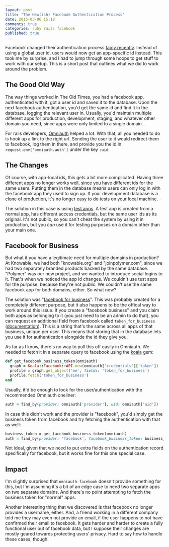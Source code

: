 ```yaml
---
layout: post
title: "The New(ish) Facebook Authentication Process"
date: 2015-03-06 15:18
comments: true
categories: ruby rails facebook
published: true
---
```


Facebook changed their authentication process [fairly recently](https://developers.facebook.com/docs/apps/upgrading#upgrading_v2_0_user_ids). Instead of using a global user id, users would now get an app-specific id instead. This took me by surprise, and I had to jump through some hoops to get stuff to work with our setup. This is a short post that outlines what we did to work around the problem.

<!-- more -->

## The Good Old Way

The way things worked in The Old Times, you had a facebook app, authenticated with it, got a user id and saved it to the database. Upon the next facebook authentication, you'd get the same id and find it in the database, logging the relevant user in. Usually, you'd maintain multiple different apps for production, development, staging, and whatever other domain you need, since apps were only limited to a single domain.

For rails developers, [Omniauth](https://github.com/mkdynamic/omniauth-facebook) helped a lot. With that, all you needed to do is hook up a link to the right url. Sending the user to it would redirect them to facebook, log them in there, and provide you the id in `request.env['omniauth.auth']` under the key `:uid`.

## The Changes

Of course, with app-local ids, this gets a bit more complicated. Having three different apps no longer works well, since you have different ids for the same users. Putting them in the database means users can only log in with the facebook app they used to sign up. If your development database is a clone of production, it's no longer easy to do tests on your local machine.

The solution in this case is using [test apps](https://developers.facebook.com/docs/apps/test-apps). A test app is created from a normal app, has different access credentials, but the same user ids as its original. It's not public, so you can't cheat the system by using it in production, but you *can* use it for testing purposes on a domain other than your main one.

## Facebook for Business

But what if you have a legitimate need for multiple domains in production? At Knowable, we had both "knowable.org" and "joinpolymer.com", since we had two separately branded products backed by the same database. "Polymer" was our new project, and we wanted to introduce social logins to it. That's when we noticed the app id changes. We couldn't use test apps for the purpose, because they're not public. We couldn't use the same facebook app for both domains, either. So what now?

The solution was "[facebook for business](https://www.facebook.com/business)". This was probably created for a completely different purpose, but it also happens to be the offical way to work around this issue. If you create a "facebook business" and you claim both apps as belonging to it (you just need to be an admin to do that), you can request an additional field from facebook called `token_for_business` ([documentation](https://developers.facebook.com/docs/apps/for-business)). This is a string that's the same across all apps of that business, unique per user. This means that storing that in the database lets you use it for authentication alongside the id they give you.

As far as I know, there's no way to pull this off easily in Omniauth. We needed to fetch it in a separate query to facebook using the [koala](https://github.com/arsduo/koala) gem:

``` ruby
def get_facebook_business_token(omniauth)
  graph = Koala::Facebook::API.new(omniauth['credentials']['token'])
  profile = graph.get_object('me', fields: 'token_for_business')
  profile.fetch('token_for_business')
end
```

Usually, it'd be enough to look for the user/authentication with the recommended Omniauth oneliner:

``` ruby
auth = find_by(provider: omniauth['provider'], uid: omniauth['uid'])
```

In case this didn't work and the provider is "facebook", you'd simply get the business token from facebook and try fetching the authentication with that as well:

``` ruby
business_token = get_facebook_business_token(omniauth)
auth = find_by(provider: 'facebook', facebook_business_token: business_token)
```

Not ideal, given that we need to put extra fields on the authentication record specifically for facebook, but it works fine for this one special case.

## Impact

I'm slightly surprised that `omniauth-facebook` doesn't provide something for this, but I'm assuming it's a bit of an edge case to need two separate apps on two separate domains. And there's no point attempting to fetch the business token for "normal" apps.

Another interesting thing that we discovered is that facebook no longer provides a username, either. And, a friend working in a different company told me they may even not provide an email, if the user happens to not have confirmed their email to facebook. It gets harder and harder to create a fully functional user out of facebook data, but I suppose their changes are mostly geared towards protecting users' privacy. Hard to say how to handle these cases, though.
